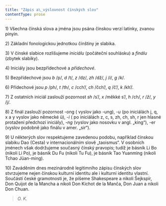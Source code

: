 ```yaml
---
title: "Zápis a\_výslovnost čínských slov"
contentType: prose
---
```


1) Všechna čínská slova a jména jsou psána čínskou verzí latinky, zvanou pinyin.

2) Základní fonologickou jednotkou čínštiny je slabika.

3) V čínské slabice rozlišujeme _iniciálu_ (počáteční souhlásku) a _finálu_ (zbytek slabiky).

4) Iniciály jsou bezpřídechové a _přídechové_.

5) Bezpřídechové jsou _b_ /p/, _d_ /t/, _z_ /dz/, _zh_ /dž/, _j_ /_i_/, _g_ /_k_/.

6) Přídechové jsou _p_ /ph/, _t_ /th/, _c_ /cch’/, _ch_ /čch’/, _q_ /č’/, _k_ /kh’/.

7) Z ostatních iniciál zaslouží pozornost _sh_ /s’/, _x_ /měkké s’/, _h_ /ch/, _r_ /_ž_/, _y_ /j/.

8) Z finál zaslouží pozornost -ong ( vyslov jako -ung), -_u_ (po iniciá­lách j, q, x a y vyslov jako německé ü), -_i_ ( po iniciálách z, c, s, zh, ch, sh, r jen hlasné protažení předchozí iniciály), -_ng_ (vyslov jako nosovku v angl. „king“), -er (vyslov podobně jako finálu v amer. „sir“).

9) U některých slov respektujeme zavedenou podobu, například čínskou slabiku Dao (Cesta) v internacionálním slově „taoismus“. V osobních jménech však dodržujeme současný čínský pravopis; tudíž je básník Li Bo (nikoli Li Po), je básník Du Fu (nikoli Tu Fu), je básník Tao Yuanming (nikoli Tchao Jüan-ming).

10) Zaváděním dnes mezinárodně legitimního zápisu čínských slov stvrzujeme nejen čínskou kulturní identitu ale i kulturní identitu vlastní. Součástí české gramotnosti je, že píšeme Shakespeare a nikoli Šejkspír, Don Quijot de la Mancha a nikoli Don Kichot de la Manča, Don Juan a nikoli Don Chuan.

> _O. K._
